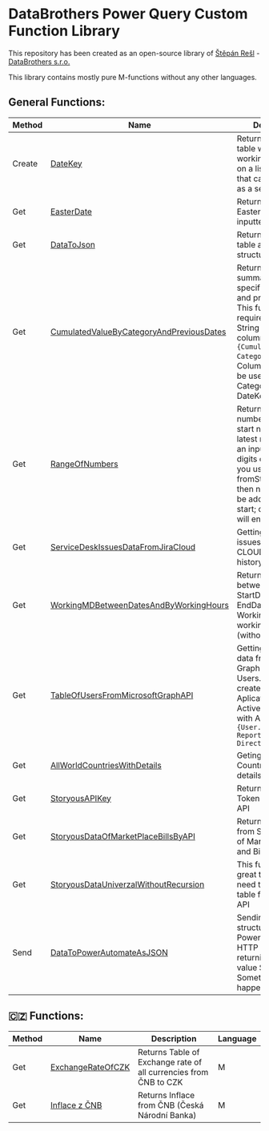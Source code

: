 # DataBrothers Power Query Custom Function Library

This repository has been created as an open-source library of [Štěpán Rešl](https://www.linkedin.com/in/%C5%A1t%C4%9Bp%C3%A1n-re%C5%A1l-464084152/?originalSubdomain=cz) - [DataBrothers s.r.o.](https://www.databorthers.cz)

This library contains mostly pure M-functions without any other languages.

## General Functions:

Method | Name | Description | Language
------ | ---- | ----------- | --------
Create | [DateKey](https://github.com/tirnovar/m-custom-functions/blob/master/Functions%20with%20extra%20documentations/create-DateKey/create-DateKey.pq) | Returns a DateKey table with a list of working days based on a list of holidays that can be defined as a separate list. | M
Get | [EasterDate](https://github.com/tirnovar/m-custom-functions/blob/master/get-EasterDate.pg) | Returning Date of Easter Sunday for inputted Year. | M
Get | [DataToJson](https://github.com/tirnovar/m-custom-functions/blob/master/get-DataToJson.pq) | Returns inputted table as a one JSON structure. | M + R
Get | [CumulatedValueByCategoryAndPreviousDates](https://github.com/tirnovar/m-custom-functions/blob/master/get-CumulatedValueByCategoryAndPreviousDates.pq)| Return cumulated summary by specific category and previous dates. This function required Table, String names of columns: <code>{Cumulation, Category, Date}</code> and Columns thats will be used as Category and DateKey | M
Get | [RangeOfNumbers](https://github.com/tirnovar/m-custom-functions/blob/master/get-RangeOfNumbers.pq) | Return list of numbers between start number and latest number that an inputted count of digits can create. If you use "true" and fromStart variables, then numbers will be added to the start; otherwise, it will end. | M
Get | [ServiceDeskIssuesDataFromJiraCloud](https://github.com/tirnovar/m-custom-functions/blob/master/get-ServiceDeskIssuesDataFromJiraCloud.pq) | Getting all data of issues from JIRA CLOUD (including history). | M
Get | [WorkingMDBetweenDatesAndByWorkingHours](https://github.com/tirnovar/m-custom-functions/blob/master/get-WorkingMDBetweenDatesAndByWorkingHours.pq) | Returning Time between StartDateTime and EndDateTime by Working hours and working days (without weekends). | M
Get | [TableOfUsersFromMicrosoftGraphAPI](https://github.com/tirnovar/m-custom-functions/blob/master/Functions%20with%20extra%20documentations/get-TableOfUsersFromMicrosoftGraphAPI/get-TableOfUsersFromMicrosoftGraphAPI.pq) | Getting table with data from Microsoft Graph API about Users. You have to create OWN Azure Aplication in Azure Active Directory with API Permisons: <code>{User.Read, Reports.Read.All, Directory.Read.All}</code> | M
Get | [AllWorldCountriesWithDetails](https://github.com/tirnovar/m-custom-functions/blob/master/get-AllWorldCountriesWithDetails.pq) | Geting table of wold Countries with details about them. | M
Get | [StoryousAPIKey](https://github.com/tirnovar/m-custom-functions/blob/master/Functions%20with%20extra%20documentations/get-Storyous/get-StoryousAPIKey/get-StoryousAPIKey.pq) | Returns Bearer API Token for Storyous API | M
Get | [StoryousDataOfMarketPlaceBillsByAPI](https://github.com/tirnovar/m-custom-functions/blob/master/Functions%20with%20extra%20documentations/get-Storyous/get-StoryousDataOfMarketPlaceBillsByAPI/get-StoryousDataOfMarketPlaceBillsByAPI.pq) | Returns all data from Storyous API of Market, Places and Bills | M
Get | [StoryousDataUniverzalWithoutRecursion](https://github.com/tirnovar/m-custom-functions/blob/master/Functions%20with%20extra%20documentations/get-Storyous/get-StoryousDataUniverzalWithoutRecursion/get-StoryousDataUniverzalWithoutRecursion.pq) | This function is great to use if you need to get specific table from Storyous API | M
Send | [DataToPowerAutomateAsJSON](https://github.com/tirnovar/m-custom-functions/blob/master/send-DataToPowerAutomateAsJSON.pq) | Sending JSON structured data to Power Automate HTTP endpoint and returning TEXT value Send or Something happened. | M

## 🇨🇿 Functions:
Method | Name | Description | Language
------ | ---- | ----------- | --------
Get | [ExchangeRateOfCZK](https://github.com/tirnovar/m-custom-functions/blob/master/get-ExchangeRatesOfCZK.pq)| Returns Table of Exchange rate of all currencies from ČNB to CZK | M
Get | [Inflace z ČNB](https://github.com/tirnovar/m-custom-functions/blob/master/get-InflaceZ%C4%8CNB.pq)| Returns Inflace from ČNB (Česká Národní Banka) | M
